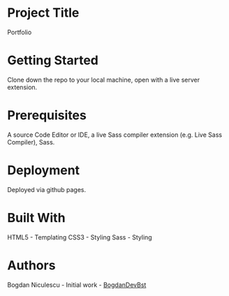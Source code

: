 # Project Title

Portfolio

# Getting Started

Clone down the repo to your local machine, open with a live server extension.

# Prerequisites

A source Code Editor or IDE, a live Sass compiler extension (e.g. Live Sass Compiler), Sass.

# Deployment

Deployed via github pages.

# Built With

HTML5 - Templating
CSS3 - Styling
Sass - Styling

# Authors

Bogdan Niculescu - Initial work - [BogdanDevBst](https://github.com/BogdanDevBst)
